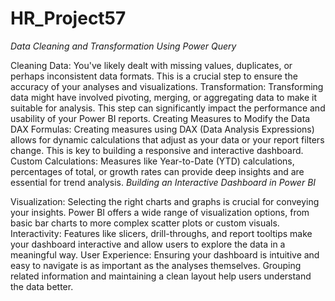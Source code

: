 # HR_Project57
*Data Cleaning and Transformation Using Power Query*

Cleaning Data: You've likely dealt with missing values, duplicates, or perhaps inconsistent data formats. This is a crucial step to ensure the accuracy of your analyses and visualizations.
Transformation: Transforming data might have involved pivoting, merging, or aggregating data to make it suitable for analysis. This step can significantly impact the performance and usability of your Power BI reports.
Creating Measures to Modify the Data
DAX Formulas: Creating measures using DAX (Data Analysis Expressions) allows for dynamic calculations that adjust as your data or your report filters change. This is key to building a responsive and interactive dashboard.
Custom Calculations: Measures like Year-to-Date (YTD) calculations, percentages of total, or growth rates can provide deep insights and are essential for trend analysis.
*Building an Interactive Dashboard in Power BI*

Visualization: Selecting the right charts and graphs is crucial for conveying your insights. Power BI offers a wide range of visualization options, from basic bar charts to more complex scatter plots or custom visuals.
Interactivity: Features like slicers, drill-throughs, and report tooltips make your dashboard interactive and allow users to explore the data in a meaningful way.
User Experience: Ensuring your dashboard is intuitive and easy to navigate is as important as the analyses themselves. Grouping related information and maintaining a clean layout help users understand the data better.
